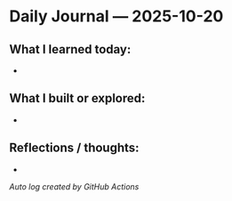 # Daily Journal — 2025-10-20

## What I learned today:
- 

## What I built or explored:
- 

## Reflections / thoughts:
- 

_Auto log created by GitHub Actions_
